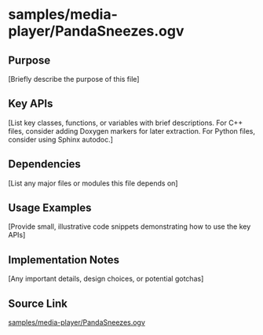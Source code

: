 # samples/media-player/PandaSneezes.ogv

## Purpose
[Briefly describe the purpose of this file]

## Key APIs
[List key classes, functions, or variables with brief descriptions.
For C++ files, consider adding Doxygen markers for later extraction.
For Python files, consider using Sphinx autodoc.]

## Dependencies
[List any major files or modules this file depends on]

## Usage Examples
[Provide small, illustrative code snippets demonstrating how to use the key APIs]

## Implementation Notes
[Any important details, design choices, or potential gotchas]

## Source Link
[samples/media-player/PandaSneezes.ogv](link_to_source_repository/samples/media-player/PandaSneezes.ogv)
